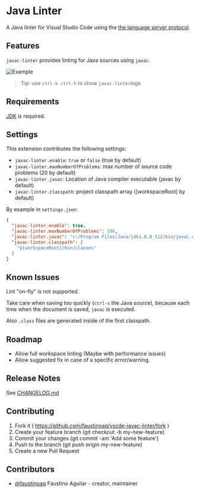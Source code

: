 # Java Linter

A Java linter for Visual Studio Code using the [the language server protocol](https://code.visualstudio.com/blogs/2016/06/27/common-language-protocol).

## Features

`javac-linter` provides linting for Java sources using `javac`.

![Example](https://raw.githubusercontent.com/faustinoaq/vscode-javac-linter/master/client/images/example.gif)

> Tip: use `ctrl-k ctrl-h` to show `javac-linter`logs

## Requirements

[JDK](https://en.wikipedia.org/wiki/Java_Development_Kit) is required.

## Settings 

This extension contributes the following settings:

* `javac-linter.enable`: `true` or `false` (true by default)
* `javac-linter.maxNumberOfProblems`: max number of source code problems (20 by default)
* `javac-linter.javac`: Location of Java compiler executable (javac by default)
* `javac-linter.classpath`: project classpath array ([workspaceRoot] by default)

By example in `settings.json`:

```json
{
  "javac-linter.enable": true,
  "javac-linter.maxNumberOfProblems": 100,
  "javac-linter.javac": "c:/Program Files/Java/jdk1.8.0_112/bin/javac.exe",
  "javac-linter.classpath": [
    "${workspaceRoot}/bin/classes"
  ]
}
```

## Known Issues

Lint "on-fly" is not supported.

Take care when saving too quickly (`ctrl-s` the Java source), because each time when the document is saved, `javac` is executed. 

Also `.class` files are generated inside of the first classpath.

## Roadmap

- Allow full workspace linting (Maybe with performance issues)
- Allow suggested fix in case of a specific error/warning.

## Release Notes

See [CHANGELOG.md](https://raw.githubusercontent.com/faustinoaq/vscode-javac-linter/master/client/CHANGELOG.md)

## Contributing

1. Fork it ( https://github.com/faustinoaq/vscde-javac-linter/fork )
2. Create your feature branch (git checkout -b my-new-feature)
3. Commit your changes (git commit -am 'Add some feature')
4. Push to the branch (git push origin my-new-feature)
5. Create a new Pull Request

## Contributors

- [@faustinoaq](https://github.com/faustinoaq) Faustino Aguilar - creator, maintainer
